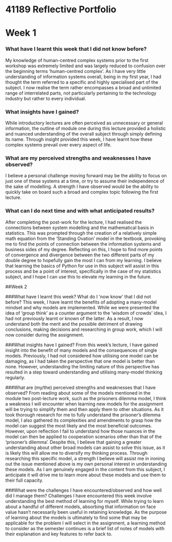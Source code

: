 # 41189 Reflective Portfolio
# Week 1

### What have I learnt this week that I did not know before? 
My knowledge of human-centred complex systems prior to the first workshop was extremely limited and was largely reduced to confusion over the beginning terms ‘human-centred complex’. As I have very little understanding of information systems overall, being in my first year, I had thought the term referred to a specific and highly specialised part of the subject. I now realise the term rather encompasses a broad and unlimited range of interrelated parts, not particularly pertaining to the technology industry but rather to every individual. 

### What insights have I gained?
While introductory lectures are often perceived as unnecessary or general information, the outline of module one during this lecture provided a holistic and nuanced understanding of the overall subject through simply defining its name. Through insight provided this week, I have learnt how these complex systems prevail over every aspect of life. 

### What are my perceived strengths and weaknesses I have observed?
I believe a personal challenge moving forward may be the ability to focus on just one of these systems at a time, or try to assume their independence of the sake of modelling. A strength I have observed would be the ability to quickly take on board such a broad and complex topic following the first lecture. 

### What can I do next time and with what anticipated results?
After completing the post-work for the lecture, I had realised the connections between system modelling and the mathematical basis in statistics. This was prompted through the creation of a relatively simple math equation from the ‘Standing Ovation’ model in the textbook, provoking me to find the points of connection between the information systems and business sides of my degree. Reflecting on this, I hope to find more points of convergence and divergence between the two different parts of my double degree to hopefully gain the most I can from my learning. I believe that learning the basics of Python for use in this subject will assist in this process and be a point of interest, specifically in the case of my statistics subject, and I hope I can use this to elevate my learning in the future. 

##Week 2

###What have I learnt this week? What do I 'now know' that I did not before?
This week, I have learnt the benefits of adopting a many-model mindset and why models are implemented. While we were presented the idea of ‘group think’ as a counter argument to the ‘wisdom of crowds’ idea, I had not previously learnt or known of the latter. As a result, I now understand both the merit and the possible detriment of drawing conclusions, making decisions and researching in group work, which I will now consider during the assignment. 

###What insights have I gained?
From this week’s lecture, I have gained insight into the benefit of many models and the consequences of single models. Previously, I had not considered how utilising one model can be damaging, as I had taken the perspective that one model is better than none. However, understanding the limiting nature of this perspective has resulted in a step toward understanding and utilising many-model thinking regularly. 

###What are (my/the) perceived strengths and weaknesses that I have observed?
From reading about some of the models mentioned in the module two post-lecture work, such as the prisoners dilemma model, I think a weakness I will encounter when learning new models for the assignment will be trying to simplify them and then apply them to other situations. As it took thorough research for me to fully understand the prisoner’s dilemma model, I also gathered its complexities and amendments to grasp how the model can suggest the most likely and the most beneficial outcomes. However, upon reflection I fail to understand how those nuances in the model can then be applied to cooperation scenarios other than that of the ‘prisoner’s dilemma’.  Despite this, I believe that gaining a greater understanding about other broad models can assist to solve this issue, as it is likely this will allow me to diversify my thinking process. Through researching this specific model, a strength I believe will assist me in ironing out the issue mentioned above is my own personal interest in understanding these models. As I am genuinely engaged in the content from this subject, I anticipate it will drive me to learn more about these models and use them to their full capacity.

###What were the challenges I have encountered/observed and how well did I manage them?
Challenges I have encountered this week involve understanding the best method of learning for myself. While trying to learn about a handful of different models, absorbing that information on face value hasn’t necessarily been useful in retaining knowledge. As the purpose of learning about the models is ultimately to find some that may be applicable for the problem I will select in the assignment, a learning method to consider as the semester continues is a brief list of notes of models with their explanation and key features to refer back to.
